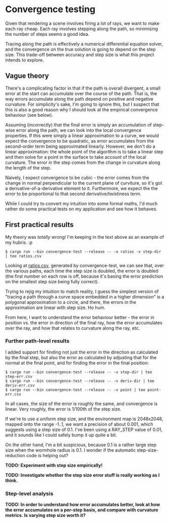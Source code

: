 # Convergence testing

Given that rendering a scene involves firing a lot of rays, we want to
make each ray cheap. Each ray involves stepping along the path, so
minimising the number of steps seems a good idea.

Tracing along the path is effectively a numerical differential
equation solver, and the convergence on the true solution is going to
depend on the step size. This trade-off between accuracy and step size
is what this project intends to explore.

## Vague theory

There's a complicating factor in that if the path is overall
divergent, a small error at the start can accumulate over the course
of the path. That is, the way errors accumulate along the path depend
on positive and negative curvature. For simplicity's sake, I'm going
to ignore this, but I suspect that this is also a good reason why I
should look at the empirical convergence behaviour (see below).

Assuming (incorrectly) that the final error is simply an accumulation
of step-wise error along the path, we can look into the local
convergence properties. If this were simply a linear approximation to
a curve, we would expect the convergence to be quadratic, as error
accumulates from the second-order term being approximated
linearly. However, we don't do a linear approximation: the whole point
of the algorithm is to take a linear step and then solve for a point
in the surface to take account of the local curvature. The error in
the step comes from the change in curvature along the length of the
step.

Naively, I expect convergence to be cubic - the error comes from the
change in normal perpendicular to the current plane of curviture, so
it's got a derivative-of-a-derivative element to it. Furthermore, we
expect the the error to be proportional to that second
derivative/twistiness term.

While I could try to convert my intuition into some formal maths, I'd
much rather do some practical tests on my application and see how it
behaves.

## First practical results

My theory was *totally* wrong! I'm keeping in the text above as an
example of my hubris. :p

```
$ cargo run --bin convergence-test --release -- -o ratios -v step-dir | tee ratios.csv
```

Looking at [ratios.csv](./ratios.csv), generated by convergence-test,
we can see that, over the various paths, each time the step size is
doubled, the error is doubled (the first number on each row is off,
because it's basing the error prediction on the smallest step size
being fully correct).

Trying to rejig my intuition to match reality, I guess the simplest
version of "tracing a path through a curve space embedded in a higher
dimension" is a polygonal approximation to a circle, and there, the
errors in the approximation are linear with step size. Ho hum.

From here, I want to understand the error behaviour better - the error
in position vs. the error in direction of the final ray, how the error
accumulates over the ray, and how that relates to curvature along the
ray, etc. 

### Further path-level results

I added support for finding not just the error in the direction as
calculated by the final step, but also the error as calculated by
adjusting that for the normal at the final point, and for finding the
error in the final position:

```
$ cargo run --bin convergence-test --release -- -v step-dir | tee step-err.csv
$ cargo run --bin convergence-test --release -- -v deriv-dir | tee deriv-err.csv
$ cargo run --bin convergence-test --release -- -v point | tee point-err.csv
```

In all cases, the size of the error is roughly the same, and
convergence is linear. Very roughly, the error is 1/100th of the step
size.

If we're to use a uniform step size, and the environment map is
2048x2048, mapped onto the range -1..1, we want a precision of about
0.001, which suggests using a step size of 0.1. I've been using a
RAY_STEP value of 0.01, and it sounds like I could safely bump it up
quite a bit.

On the other hand, I'm a bit suspicious, because 0.1 is a rather large
step size when the wormhole radius is 0.1. I wonder if the automatic
step-size-reduction code is helping out?

**TODO: Experiment with step size empirically!**

**TODO: Investigate whether the step size error stuff is really
working as I think.**

### Step-level analysis

**TODO: In order to understand how error accumulates better, look at
how the error accumulates on a per-step basis, and compare with
curvature metrics. Is varying step size worth it?**
